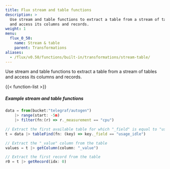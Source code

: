 ```yaml
---
title: Flux stream and table functions
description: >
  Use stream and table functions to extract a table from a stream of tables
  and access its columns and records.
weight: 1
menu:
  flux_0_50:
    name: Stream & table
    parent: Transformations
aliases:
  - /flux/v0.50/functions/built-in/transformations/stream-table/
---
```


Use stream and table functions to extract a table from a stream of tables and access its
columns and records.

{{< function-list >}}

##### Example stream and table functions
```js
data = from(bucket:"telegraf/autogen")
    |> range(start: -5m)
    |> filter(fn:(r) => r._measurement == "cpu")

// Extract the first available table for which "_field" is equal to "usage_idle"
t = data |> tableFind(fn: (key) => key._field == "usage_idle")

// Extract the "_value" column from the table
values = t |> getColumn(column: "_value")

// Extract the first record from the table
r0 = t |> getRecord(idx: 0)
```
